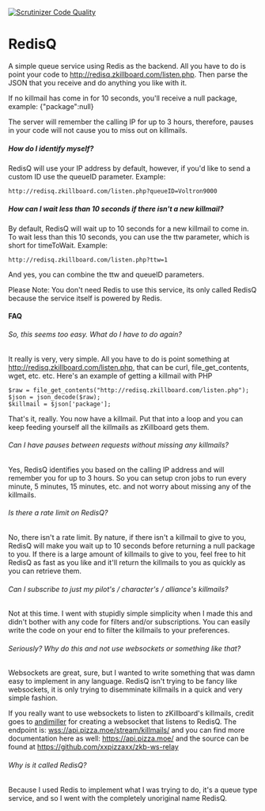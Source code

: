 [![Scrutinizer Code Quality](https://scrutinizer-ci.com/g/zKillboard/RedisQ/badges/quality-score.png?b=master)](https://scrutinizer-ci.com/g/zKillboard/RedisQ/?branch=master)

# RedisQ

A simple queue service using Redis as the backend. All you have to do is point your code to http://redisq.zkillboard.com/listen.php. Then parse the JSON that you receive and do anything you like with it.

If no killmail has come in for 10 seconds, you'll receive a null package, example:
{"package":null}

The server will remember the calling IP for up to 3 hours, therefore, pauses in your code will not cause you to miss out on killmails.

##### How do I identify myself?

RedisQ will use your IP address by default, however, if you'd like to send a custom ID use the queueID parameter. Example:

    http://redisq.zkillboard.com/listen.php?queueID=Voltron9000

##### How can I wait less than 10 seconds if there isn't a new killmail?

By default, RedisQ will wait up to 10 seconds for a new killmail to come in. To wait less than this 10 seconds, you can use the ttw parameter, which is short for timeToWait. Example:

    http://redisq.zkillboard.com/listen.php?ttw=1

And yes, you can combine the ttw and queueID parameters.

Please Note: You don't need Redis to use this service, its only called RedisQ because the service itself is powered by Redis.

#### FAQ

###### So, this seems too easy. What do I have to do again?

It really is very, very simple. All you have to do is point something at http://redisq.zkillboard.com/listen.php, that can be curl, file_get_contents, wget, etc. etc. Here's an example of getting a killmail with PHP

  ```
  $raw = file_get_contents("http://redisq.zkillboard.com/listen.php");
  $json = json_decode($raw);
  $killmail = $json['package'];
  ```
  
That's it, really. You now have a killmail. Put that into a loop and you can keep feeding yourself all the killmails as zKillboard gets them.

###### Can I have pauses between requests without missing any killmails?

Yes, RedisQ identifies you based on the calling IP address and will remember you for up to 3 hours. So you can setup cron jobs to run every minute, 5 minutes, 15 minutes, etc. and not worry about missing any of the killmails.

###### Is there a rate limit on RedisQ?

No, there isn't a rate limit. By nature, if there isn't a killmail to give to you, RedisQ will make you wait up to 10 seconds before returning a null package to you. If there is a large amount of killmails to give to you, feel free to hit RedisQ as fast as you like and it'll return the killmails to you as quickly as you can retrieve them.

###### Can I subscribe to just my pilot's / character's / alliance's killmails?

Not at this time. I went with stupidly simple simplicity when I made this and didn't bother with any code for filters and/or subscriptions. You can easily write the code on your end to filter the killmails to your preferences.

###### Seriously? Why do this and not use websockets or something like that?

Websockets are great, sure, but I wanted to write something that was damn easy to implement in any language. RedisQ isn't trying to be fancy like websockets, it is only trying to disemminate killmails in a quick and very simple fashion.

If you really want to use websockets to listen to zKillboard's killmails, credit goes to [andimiller](https://github.com/andimiller) for creating a websocket that listens to RedisQ. The endpoint is: [wss://api.pizza.moe/stream/killmails/](wss://api.pizza.moe/stream/killmails/) and you can find more documentation here as well: https://api.pizza.moe/ and the source can be found at https://github.com/xxpizzaxx/zkb-ws-relay

###### Why is it called RedisQ?

Because I used Redis to implement what I was trying to do, it's a queue type service, and so I went with the completely unoriginal name RedisQ.

